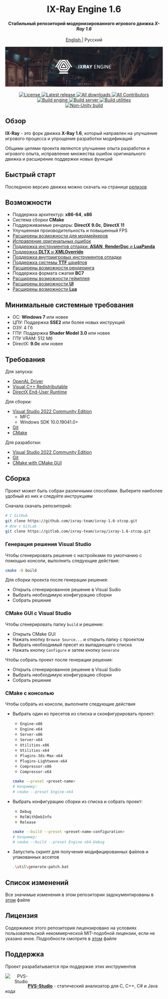 <div align="center">
  <h1>IX-Ray Engine 1.6</h1>

  <h4>Стабильный репозиторий модернизированного игрового движка <i>X-Ray 1.6</i></h4>

  <p>
    <a href="../README.md">
      English
    </a>
    |
    Русский
  </p>

  <p>
    <a href="https://github.com/ixray-team">
      <img src="../src/Assets/Splash_long.png" alt="IX-Ray 1.6" />
    </a>
  </p>

  <p>
    <a href="./LICENSE.rus.md">
      <img src="https://img.shields.io/badge/License-Non--commercial-red.svg" alt="License" />
    </a>
    <a href="https://github.com/ixray-team/ixray-1.6-stcop/releases/tag/r0.10">
      <img src="https://img.shields.io/github/v/release/ixray-team/ixray-1.6-stcop?include_prereleases&label=Release" alt="Latest release" />
    </a>
    <a href="https://github.com/ixray-team/ixray-1.6-stcop/releases">
      <img src="https://img.shields.io/github/downloads/ixray-team/ixray-1.6-stcop/total?label=Downloads" alt="All downloads" />
    </a>
    <a href="https://github.com/ixray-team/ixray-1.6-stcop/graphs/contributors">
      <img src="https://img.shields.io/github/contributors/ixray-team/ixray-1.6-stcop.svg?label=Contributors" alt="All Contributors" />
    </a>
    <br />
    <a href="https://github.com/ixray-team/ixray-1.6-stcop/actions/workflows/build-engine.yml">
      <img src="https://github.com/ixray-team/ixray-1.6-stcop/actions/workflows/build-engine.yml/badge.svg" alt="Build engine" />
    </a>
    <a href="https://github.com/ixray-team/ixray-1.6-stcop/actions/workflows/build-server.yml">
      <img src="https://github.com/ixray-team/ixray-1.6-stcop/actions/workflows/build-server.yml/badge.svg" alt="Build server" />
    </a>
    <a href="https://github.com/ixray-team/ixray-1.6-stcop/actions/workflows/build-utilities.yml">
      <img src="https://github.com/ixray-team/ixray-1.6-stcop/actions/workflows/build-utilities.yml/badge.svg" alt="Build utilities" />
    </a>
    <br />
    <a href="https://github.com/ixray-team/ixray-1.6-stcop/actions/workflows/nonunity-build.yml">
      <img src="https://github.com/ixray-team/ixray-1.6-stcop/actions/workflows/nonunity-build.yml/badge.svg" alt="Non-Unity build" />
    </a>
  </p>
</div>

## Обзор

__IX-Ray__ - это форк движка __X-Ray 1.6__, который направлен на улучшение игрового процесса и упрощение разработки модификаций

Общими целями проекта являются улучшение опыта разработки и игрового опыта, исправление множества ошибок оригинального движка и расширение поддержки новых функций

## Быстрый старт

Последнюю версию движка можно скачать на странице [релизов](https://github.com/ixray-team/ixray-1.6-stcop/releases)

## Возможности

- Поддержка архитектур: __x86-64__, __x86__
- Система сборки __CMake__
- Поддерживаемые рендеры: __DirectX 9.0c__, __DirectX 11__
- Улучшенная производительность и повышенный FPS
- [Расширены возможности для модмейкеров](https://github.com/ixray-team/ixray-1.6-stcop/wiki)
- [Исправление оригинальных ошибок](https://github.com/ixray-team/ixray-1.6-stcop/wiki/%D0%98%D1%81%D0%BF%D1%80%D0%B0%D0%B2%D0%BB%D0%B5%D0%BD%D0%BD%D1%8B%D0%B5-%D0%BE%D1%80%D0%B8%D0%B3%D0%B8%D0%BD%D0%B0%D0%BB%D1%8C%D0%BD%D1%8B%D0%B5-%D0%B1%D0%B0%D0%B3%D0%B8)
- [Поддержка инструментов отладки: __ASAN__, __RenderDoc__ и __LuaPanda__](https://github.com/ixray-team/ixray-1.6-stcop/wiki/%D0%98%D0%BD%D1%82%D0%B5%D0%B3%D1%80%D0%B0%D1%86%D0%B8%D0%B8)
- [Поддержка __DLTX__ и __XMLOverride__](https://github.com/ixray-team/ixray-1.6-stcop/wiki#addons)
- [Поддержка внутриигровых инструментов отладки](https://github.com/ixray-team/ixray-1.6-stcop/wiki/In%E2%80%90Game-debugging-tools)
- [Поддержка системы __TTF__ шрифтов](https://github.com/ixray-team/ixray-1.6-stcop/wiki/Fonts)
- [Расширены возможности рендеринга](https://github.com/ixray-team/ixray-1.6-stcop/wiki/Render-features)
- Поддержка формата сжатия __BC7__
- [Расширены возможности геймплея](https://github.com/ixray-team/ixray-1.6-stcop/wiki/Gameplay-features)
- [Расширены возможности __UI__](https://github.com/ixray-team/ixray-1.6-stcop/wiki/UI:-%D0%9E%D0%B1%D1%89%D0%B5%D0%B5)
- [Расширены возможности  __Lua__](https://github.com/ixray-team/ixray-1.6-stcop/wiki#%D1%81%D0%BA%D1%80%D0%B8%D0%BF%D1%82%D1%8B-lua)

## Минимальные системные требования

- ОС: __Windows 7__ или новее
- ЦПУ: Поддержка __SSE2__ или более новых инструкций
- ОЗУ: 4 Гб
- ГПУ: Поддержка __Shader Model 3.0__ или новее
- ГПУ VRAM: 512 Мб
- DirectX: __9.0с__ или новее

## Требования

Для запуска:

- [OpenAL Driver](https://www.openal.org/downloads/)
- [Visual C++ Redistributable](https://www.microsoft.com/en-gb/download/details.aspx?id=48145)
- [DirectX End-User Runtime](https://www.microsoft.com/en-us/download/details.aspx?id=35)

Для сборки:

- [Visual Studio 2022 Community Edition](https://visualstudio.microsoft.com/vs/community/)
  - MFC
  - Windows SDK 10.0.19041.0+
- [Git](https://git-scm.com/downloads)
- [CMake](https://cmake.org/download/)

Для разработки:

- [Visual Studio 2022 Community Edition](https://visualstudio.microsoft.com/vs/community/)
- [Git](https://git-scm.com/downloads)
- [CMake with CMake GUI](https://cmake.org/download/)

## Сборка

Проект может быть собран различными способами. Выберите наиболее удобный из них и следуйте инструкциям

Сначала скачать репозиторий:

```sh
# С GitHub
git clone https://github.com/ixray-team/ixray-1.6-stcop.git
# Или с GitLab
git clone https://gitlab.com/ixray-team/ixray/ixray-1.6-stcop.git
```

### Генерация решения Visual Studio

Чтобы сгенерировать решение с настройками по умолчанию с помощью консоли, выполнить следующие действия:

  ```sh
  cmake -B build
  ```

Для сборки проекта после генерации решения:

- Открыть сгенерированное решение в Visual Sudio
- Выбрать необходимую конфигурацию сборки
- Собрать решение

### CMake GUI с Visual Studio

Чтобы сгенерировать папку `build` и решение:

- Открыть CMake GUI
- Нажать кнопку `Browse Source...` и открыть папку с проектом
- Выбрать необходимый пресет из выпадающего списка
- Нажать кнопку `Configure` и затем кнопку `Generate`

Чтобы собрать проект после генерации решения:

- Открыть сгенерированное решение в Visual Sudio
- Выбрать необходимую конфигурацию сборки
- Собрать решение

### CMake с консолью

Чтобы собрать из консоли, выполните следующие действия

- Выбрать один из пресетов из списка и сконфигурировать проект:

  - `Engine-x86`
  - `Engine-x64`
  - `Server-x86`
  - `Server-x64`
  - `Utilities-x86`
  - `Utilities-x64`
  - `Plugins-3ds-Max-x64`
  - `Plugins-Lightwave-x64`
  - `Compressor-x86`
  - `Compressor-x64`

  ```sh
  cmake --preset <preset-name>
  # Например:
  # cmake --preset Engine-x64
  ```

- Выбрать конфигурацию сборки из списка и собрать проект:

  - `Debug`
  - `RelWithDebInfo`
  - `Release`

  ```sh
  cmake --build --preset <preset-name-configuration>
  # Например:
  # cmake --build --preset Engine-x64-Debug
  ```

- Запустить скрипт для получения модифицированных файлов и упакованных ассетов

  ```sh
  .\util\generate-patch.bat
  ```

## Список изменений

Все значимые изменения в этом репозитории задокументированы в [этом](./CHANGELOG.rus.md) файле

## Лицензия

Содержимое этого репозитория лицензировано на условиях пользовательской некоммерческой MIT-подобной лицензии, если не указано иное. Подробности смотрите в [этом](./LICENSE.rus.md) файле

## Поддержка

Проект разрабатывается при поддержке этих инструментов

<div>
  <a href="https://pvs-studio.ru/ru/pvs-studio/?utm_source=website&utm_medium=github&utm_campaign=open_source" align="right">
    <img src="https://cdn.pvs-studio.com/static/images/logo/pvs_logo.png" alt="PVS-Studio" class="logo-footer" width="72" align="left" />
  </a>

  <br/>

  [__PVS-Studio__](https://pvs-studio.ru/ru/pvs-studio/?utm_source=website&utm_medium=github&utm_campaign=open_source) - статический анализатор для C, C++, C# и Java кода
</div>
